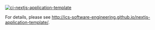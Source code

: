 [![ci-nextjs-application-template](https://github.com/ics-software-engineering/meteor-application-template-react/actions/workflows/ci.yml/badge.svg)](https://github.com/ics-software-engineering/meteor-application-template-react/actions/workflows/ci.yml)


For details, please see http://ics-software-engineering.github.io/nextjs-application-template/.

